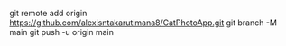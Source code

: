 git remote add origin https://github.com/alexisntakarutimana8/CatPhotoApp.git
git branch -M main
git push -u origin main
